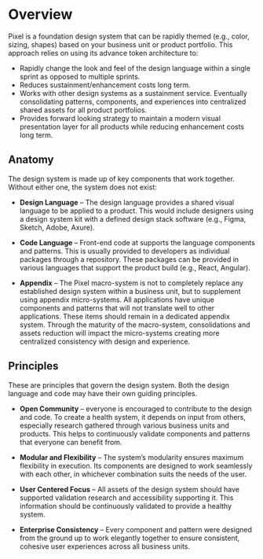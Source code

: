 # Overview

Pixel is a foundation design system that can be rapidly themed (e.g., color, sizing, shapes) based on your business unit or product portfolio. This approach relies on using its advance token architecture to:

- Rapidly change the look and feel of the design language within a single sprint as opposed to multiple sprints.
- Reduces sustainment/enhancement costs long term.
- Works with other design systems as a sustainment service. Eventually consolidating patterns, components, and experiences into centralized shared assets for all product portfolios.
- Provides forward looking strategy to maintain a modern visual presentation layer for all products while reducing enhancement costs long term.

## Anatomy

The design system is made up of key components that work together. Without either one, the system does not exist:

- **Design Language** – The design language provides a shared visual language to be applied to a product. This would include designers using a design system kit with a defined design stack software (e.g., Figma, Sketch, Adobe, Axure).

- **Code Language** – Front-end code at supports the language components and patterns. This is usually provided to developers as individual packages through a repository. These packages can be provided in various languages that support the product build (e.g., React, Angular).

- **Appendix** – The Pixel macro-system is not to completely replace any established design system within a business unit, but to supplement using appendix micro-systems. All applications have unique components and patterns that will not translate well to other applications. These items should remain in a dedicated appendix system. Through the maturity of the macro-system, consolidations and assets reduction will impact the micro-systems creating more centralized consistency with design and experience.

## Principles

These are principles that govern the design system. Both the design language and code may have their own guiding principles.

- **Open Community** – everyone is encouraged to contribute to the design and code. To create a health system, it depends on input from others, especially research gathered through various business units and products. This helps to continuously validate components and patterns that everyone can benefit from.

- **Modular and Flexibility** – The system’s modularity ensures maximum flexibility in execution. Its components are designed to work seamlessly with each other, in whichever combination suits the needs of the user.

- **User Centered Focus** – All assets of the design system should have supported validation research and accessibility supporting it. This information should be continuously validated to provide a healthy system.

- **Enterprise Consistency** – Every component and pattern were designed from the ground up to work elegantly together to ensure consistent, cohesive user experiences across all business units.